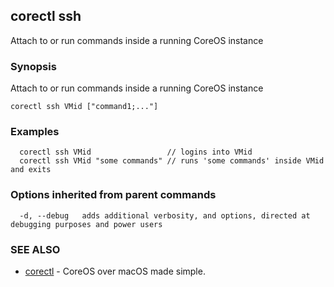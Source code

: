 ## corectl ssh

Attach to or run commands inside a running CoreOS instance

### Synopsis


Attach to or run commands inside a running CoreOS instance

```
corectl ssh VMid ["command1;..."]
```

### Examples

```
  corectl ssh VMid                 // logins into VMid
  corectl ssh VMid "some commands" // runs 'some commands' inside VMid and exits
```

### Options inherited from parent commands

```
  -d, --debug   adds additional verbosity, and options, directed at debugging purposes and power users
```

### SEE ALSO
* [corectl](corectl.md)	 - CoreOS over macOS made simple.

